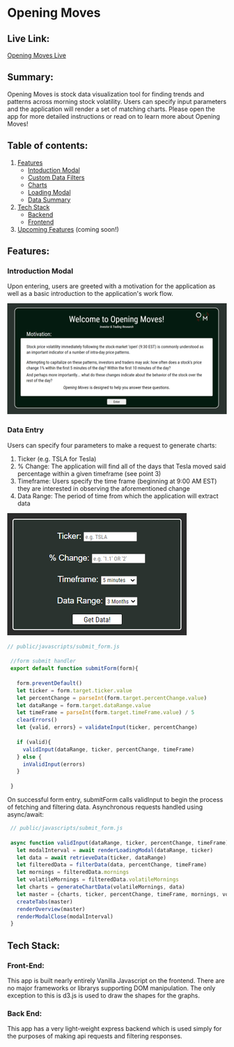 # Opening Moves

## Live Link:
[Opening Moves Live](https://openingmoves.herokuapp.com/)

## Summary:
Opening Moves is stock data visualization tool for finding trends and patterns across morning stock volatility. Users can specify input parameters and the application will render a set of matching charts. Please open the app for more detailed instructions or read on to learn more about Opening Moves!

## Table of contents:

 1. [Features](#features)
    - [Intoduction Modal](#introduction-modal)
    - [Custom Data Filters](#data-entry)
    - [Charts](#charts)
    - [Loading Modal](#loading-modal)
    - [Data Summary](data-summary)
 2. [Tech Stack](#tech-stack])
    - [Backend](#backend)
    - [Frontend](#frontend)
 4. [Upcoming Features](#upcoming-features) (coming soon!)

## Features:

### Introduction Modal

Upon entering, users are greeted with a motivation for the application as well as a basic introduction to the application's work flow.

![introduction](public/images/introduction_modal.PNG)

### Data Entry

Users can specify four parameters to make a request to generate charts:
1. Ticker (e.g. TSLA for Tesla)
2. % Change: The application will find all of the days that Tesla moved said percentage within a given timeframe (see point 3)
3. Timeframe: Users specify the time frame (beginning at 9:00 AM EST) they are interested in observing the aforementioned change
4. Data Range: The period of time from which the application will extract data

![data_entry](public/images/data_entry.PNG)

```javascript
// public/javascripts/submit_form.js

 //form submit handler
 export default function submitForm(form){

   form.preventDefault()
   let ticker = form.target.ticker.value
   let percentChange = parseInt(form.target.percentChange.value)
   let dataRange = form.target.dataRange.value
   let timeFrame = parseInt(form.target.timeFrame.value) / 5
   clearErrors()
   let {valid, errors} = validateInput(ticker, percentChange)

   if (valid){
     validInput(dataRange, ticker, percentChange, timeFrame)
   } else {
     inValidInput(errors)
   }

 }

```

On successful form entry, submitForm calls validInput to begin the process of fetching and filtering data. Asynchronous requests handled using async/await:

```javascript
 // public/javascripts/submit_form.js
 
 async function validInput(dataRange, ticker, percentChange, timeFrame){
   let modalInterval = await renderLoadingModal(dataRange, ticker)
   let data = await retrieveData(ticker, dataRange)
   let filteredData = filterData(data, percentChange, timeFrame)
   let mornings = filteredData.mornings
   let volatileMornings = filteredData.volatileMornings
   let charts = generateChartData(volatileMornings, data)
   let master = {charts, ticker, percentChange, timeFrame, mornings, volatileMornings}
   createTabs(master)
   renderOverview(master)
   renderModalClose(modalInterval)
 }

```

## Tech Stack:
### Front-End:
This app is built nearly entirely Vanilla Javascript on the frontend. There are no major frameworks or librarys supporting DOM manipulation. The only exception to this is d3.js is used to draw the shapes for the graphs.

### Back End:
This app has a very light-weight express backend which is used simply for the purposes of making api requests and filtering responses.
